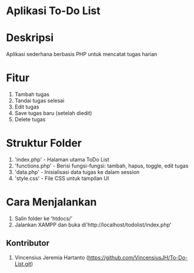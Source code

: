 # Aplikasi To-Do List

# Deskripsi 
Aplikasi sederhana berbasis PHP untuk mencatat tugas harian

# Fitur
1. Tambah tugas
2. Tandai tugas selesai
3. Edit tugas
4. Save tugas baru (setelah diedit)
5. Delete tugas

# Struktur Folder
1. 'index.php' - Halaman utama ToDo List
2. 'functions.php' - Berisi fungsi-fungsi: tambah, hapus, toggle, edit tugas
3. 'data.php' - Inisialisasi data tugas ke dalam session
4. 'style.css' - File CSS untuk tampilan UI

# Cara Menjalankan 
1. Salin folder ke 'htdocs/'
2. Jalankan XAMPP dan buka di'http://localhost/todolist/index.php'

## Kontributor
1. Vincensius Jeremia Hartanto (https://github.com/VincensiusJH/To-Do-List.git)

